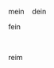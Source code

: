 <p class=rvps2><span class=rvts6>mein &nbsp; &nbsp;dein</span></p>
<p class=rvps2><span class=rvts6>fein</span></p>
<p class=rvps2><span class=rvts6><br></span></p>
<p class=rvps2><span class=rvts6>reim</span></p>
<p class=rvps2><span class=rvts6><br></span></p>
